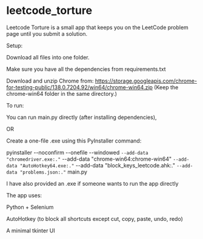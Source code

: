 # leetcode_torture
Leetcode Torture is a small app that keeps you on the LeetCode problem page until you submit a solution.

Setup:

Download all files into one folder.

Make sure you have all the dependencies from requirements.txt

Download and unzip Chrome from:
https://storage.googleapis.com/chrome-for-testing-public/138.0.7204.92/win64/chrome-win64.zip
(Keep the chrome-win64 folder in the same directory.)

To run:

You can run main.py directly (after installing dependencies), 

OR

Create a one-file .exe using this PyInstaller command:

pyinstaller --noconfirm --onefile --windowed `
--add-data "chromedriver.exe:." `
--add-data "chrome-win64:chrome-win64" `
--add-data "AutoHotkey64.exe:." `
--add-data "block_keys_leetcode.ahk:." `
--add-data "problems.json:." `
main.py

I have also provided an .exe if someone wants to run the app directly

The app uses:

Python + Selenium

AutoHotkey (to block all shortcuts except cut, copy, paste, undo, redo)

A minimal tkinter UI
